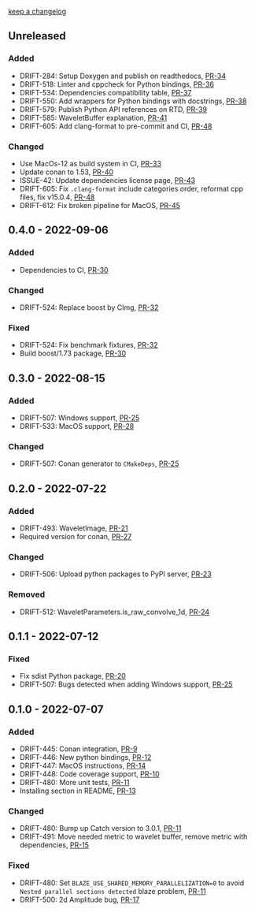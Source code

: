[keep a changelog](https://keepachangelog.com/)

## Unreleased

### Added

* DRIFT-284: Setup Doxygen and publish on readthedocs, [PR-34](https://github.com/panda-official/WaveletBuffer/pull/34/)
* DRIFT-518: Linter and cppcheck for Python bindings, [PR-36](https://github.com/panda-official/WaveletBuffer/pull/36)
* DRIFT-534: Dependencies compatibility table, [PR-37](https://github.com/panda-official/WaveletBuffer/pull/37)
* DRIFT-550: Add wrappers for Python bindings with
  docstrings, [PR-38](https://github.com/panda-official/WaveletBuffer/pull/38)
* DRIFT-579: Publish Python API references on RTD, [PR-39](https://github.com/panda-official/WaveletBuffer/pull/39)
* DRIFT-585: WaveletBuffer explanation, [PR-41](https://github.com/panda-official/WaveletBuffer/pull/41)
* DRIFT-605: Add clang-format to pre-commit and CI, [PR-48](https://github.com/panda-official/WaveletBuffer/pull/48)

### Changed

* Use MacOs-12 as build system in CI, [PR-33](https://github.com/panda-official/WaveletBuffer/pull/33)
* Update conan to 1.53, [PR-40](https://github.com/panda-official/WaveletBuffer/pull/40)
* ISSUE-42: Update dependencies license page, [PR-43](https://github.com/panda-official/WaveletBuffer/pull/43)
* DRIFT-605: Fix `.clang-format` include categories order, reformat cpp files, fix v15.0.4, [PR-48](https://github.com/panda-official/WaveletBuffer/pull/48)
* DRIFT-612: Fix broken pipeline for MacOS, [PR-45](https://github.com/panda-official/WaveletBuffer/pull/45)

## 0.4.0 - 2022-09-06

### Added

* Dependencies to CI, [PR-30](https://github.com/panda-official/WaveletBuffer/pull/30)

### Changed

* DRIFT-524: Replace boost by CImg, [PR-32](https://github.com/panda-official/WaveletBuffer/pull/32)

### Fixed

* DRIFT-524: Fix benchmark fixtures, [PR-32](https://github.com/panda-official/WaveletBuffer/pull/32)
* Build boost/1.73 package, [PR-30](https://github.com/panda-official/WaveletBuffer/pull/30)

## 0.3.0 - 2022-08-15

### Added

* DRIFT-507: Windows support, [PR-25](https://github.com/panda-official/WaveletBuffer/pull/25)
* DRIFT-533: MacOS support, [PR-28](https://github.com/panda-official/WaveletBuffer/pull/28)

### Changed

* DRIFT-507: Conan generator to `CMakeDeps`, [PR-25](https://github.com/panda-official/WaveletBuffer/pull/25)

## 0.2.0 - 2022-07-22

### Added

* DRIFT-493: WaveletImage, [PR-21](https://github.com/panda-official/WaveletBuffer/pull/21)
* Required version for conan, [PR-27](https://github.com/panda-official/WaveletBuffer/pull/27)

### Changed

* DRIFT-506: Upload python packages to PyPI server, [PR-23](https://github.com/panda-official/WaveletBuffer/pull/23)

### Removed

* DRIFT-512: WaveletParameters.is_raw_convolve_1d, [PR-24](https://github.com/panda-official/WaveletBuffer/pull/24)

## 0.1.1 - 2022-07-12

### Fixed

* Fix sdist Python package, [PR-20](https://github.com/panda-official/WaveletBuffer/pull/20)
* DRIFT-507: Bugs detected when adding Windows support, [PR-25](https://github.com/panda-official/WaveletBuffer/pull/25)

## 0.1.0 - 2022-07-07

### Added

* DRIFT-445: Conan integration, [PR-9](https://github.com/panda-official/WaveletBuffer/pull/9)
* DRIFT-446: New python bindings, [PR-12](https://github.com/panda-official/WaveletBuffer/pull/12)
* DRIFT-447: MacOS instructions, [PR-14](https://github.com/panda-official/WaveletBuffer/pull/14)
* DRIFT-448: Code coverage support, [PR-10](https://github.com/panda-official/WaveletBuffer/pull/10)
* DRIFT-480: More unit tests, [PR-11](https://github.com/panda-official/WaveletBuffer/pull/11)
* Installing section in README, [PR-13](https://github.com/panda-official/WaveletBuffer/pull/13)

### Changed

* DRIFT-480: Bump up Catch version to 3.0.1, [PR-11](https://github.com/panda-official/WaveletBuffer/pull/11)
* DRIFT-491: Move needed metric to wavelet buffer, remove metric with
  dependencies, [PR-15](https://github.com/panda-official/WaveletBuffer/pull/15/checks)

### Fixed

* DRIFT-480: Set `BLAZE_USE_SHARED_MEMORY_PARALLELIZATION=0` to avoid `Nested parallel sections detected` blaze
  problem, [PR-11](https://github.com/panda-official/WaveletBuffer/pull/11)
* DRIFT-500: 2d Amplitude bug, [PR-17](https://github.com/panda-official/WaveletBuffer/pull/17)
